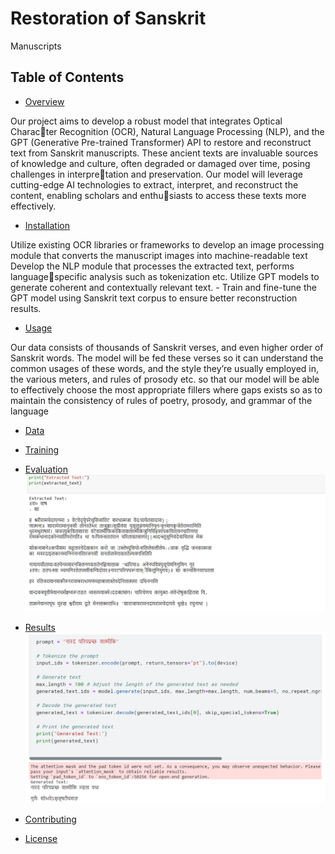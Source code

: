 # Restoration of Sanskrit
Manuscripts

## Table of Contents

- [Overview](#overview)

  
 Our project aims to develop a robust model that integrates Optical Character Recognition (OCR), Natural Language Processing (NLP), and the GPT
 (Generative Pre-trained Transformer) API to restore and reconstruct text from
 Sanskrit manuscripts. These ancient texts are invaluable sources of knowledge
 and culture, often degraded or damaged over time, posing challenges in interpretation and preservation. Our model will leverage cutting-edge AI technologies
 to extract, interpret, and reconstruct the content, enabling scholars and enthusiasts to access these texts more effectively.
 
- [Installation](#installation)

  
 Utilize existing OCR libraries or frameworks to develop an image processing
 module that converts the manuscript images into machine-readable text
 Develop the NLP module that processes the extracted text, performs languagespecific analysis such as tokenization etc.
 Utilize GPT models to generate coherent and contextually relevant text. -
 Train and fine-tune the GPT model using Sanskrit text corpus to ensure better
 reconstruction results.

- [Usage](#usage)

  
 Our data consists of thousands of Sanskrit verses, and even higher order of
 Sanskrit words. The model will be fed these verses so it can understand the
 common usages of these words, and the style they’re usually employed in, the
 various meters, and rules of prosody etc. so that our model will be able to
 effectively choose the most appropriate fillers where gaps exists so as to maintain
 the consistency of rules of poetry, prosody, and grammar of the language
 
- [Data](#data)
  
  
- [Training](#training)
- [Evaluation](#evaluation)
    ![Screenshot](https://github.com/vikramabid/manuscript_pro/blob/main/OCR_model_output.PNG)
  
- [Results](#results)
    ![Screenshot](https://github.com/vikramabid/manuscript_pro/blob/main/model_pre_output.PNG)
- [Contributing](#contributing)
- [License](#license)
